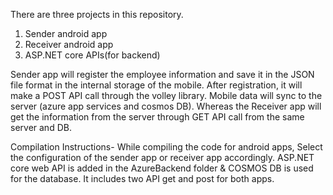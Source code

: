 There are three projects in this repository. 
1.	Sender android app
2.	Receiver android app
3.	ASP.NET core APIs(for backend)

Sender app will register the employee information and save it in the JSON file format in the internal storage of the mobile. After registration, it will make a POST API call through the volley library. Mobile data will sync to the server (azure app services and cosmos DB).
Whereas the Receiver app will get the information from the server through GET API call from the same server and DB.

Compilation Instructions-
While compiling the code for android apps, Select the configuration of the sender app or receiver app accordingly.
ASP.NET core web API is added in the AzureBackend folder & COSMOS DB is used for the database. It includes two API get and post for both apps.
